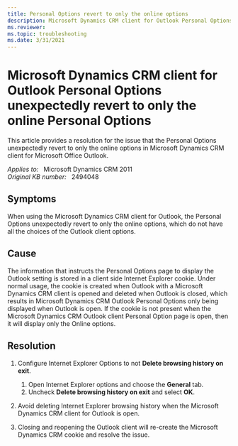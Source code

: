 ```yaml
---
title: Personal Options revert to only the online options
description: Microsoft Dynamics CRM client for Outlook Personal Options unexpectedly revert to only the online Personal Options. Provides a resolution.
ms.reviewer: 
ms.topic: troubleshooting
ms.date: 3/31/2021
---
```

# Microsoft Dynamics CRM client for Outlook Personal Options unexpectedly revert to only the online Personal Options

This article provides a resolution for the issue that the Personal Options unexpectedly revert to only the online options in Microsoft Dynamics CRM client for Microsoft Office Outlook.

_Applies to:_ &nbsp; Microsoft Dynamics CRM 2011  
_Original KB number:_ &nbsp; 2494048

## Symptoms

When using the Microsoft Dynamics CRM client for Outlook, the Personal Options unexpectedly revert to only the online options, which do not have all the choices of the Outlook client options.

## Cause

The information that instructs the Personal Options page to display the Outlook setting is stored in a client side Internet Explorer cookie. Under normal usage, the cookie is created when Outlook with a Microsoft Dynamics CRM client is opened and deleted when Outlook is closed, which results in Microsoft Dynamics CRM Outlook Personal Options only being displayed when Outlook is open. If the cookie is not present when the Microsoft Dynamics CRM Outlook client Personal Option page is open, then it will display only the Online options.

## Resolution

1. Configure Internet Explorer Options to not **Delete browsing history on exit**.

    1. Open Internet Explorer options and choose the **General** tab.
    2. Uncheck **Delete browsing history on exit** and select **OK**.

2. Avoid deleting Internet Explorer browsing history when the Microsoft Dynamics CRM client for Outlook is open.
3. Closing and reopening the Outlook client will re-create the Microsoft Dynamics CRM cookie and resolve the issue.
